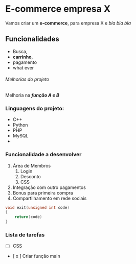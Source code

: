 # E-commerce empresa X
Vamos criar um **e-commerce**, para empresa X e *bla bla bla*
## Funcionalidades
 * Busca, 
 * **carrinho**, 
 * pagamento
 * what ever


###### Melhorias do projeto
Melhoria na _**função A e B**_

### Linguagens do projeto:
* C++
* Python
* PHP
* MySQL
*
### Funcionalidade a desenvolver
1. Área de Membros
    1. Login
    2. Desconto
    3. CSS
3. Integração com outro pagamentos
4. Bonus para primeira compra
5. Compartilhamento em rede sociais




```C
void exit(unsigned int code)
{
    return(code)
}
```

### Lista de tarefas
- [ ] CSS 
- [ x ] Criar função main
